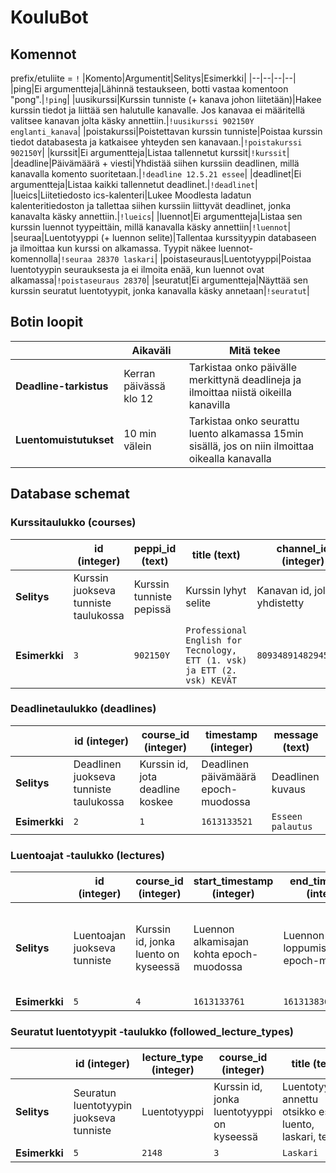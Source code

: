 # KouluBot

## Komennot
prefix/etuliite = `!`
|Komento|Argumentit|Selitys|Esimerkki|
|--|--|--|--|
|ping|Ei argumentteja|Lähinnä testaukseen, botti vastaa komentoon "pong".|`!ping`|
|uusikurssi|Kurssin tunniste (+ kanava johon liitetään)|Hakee kurssin tiedot ja liittää sen halutulle kanavalle. Jos kanavaa ei määritellä valitsee kanavan jolta käsky annettiin.|`!uusikurssi 902150Y englanti_kanava`|
|poistakurssi|Poistettavan kurssin tunniste|Poistaa kurssin tiedot databasesta ja katkaisee yhteyden sen kanavaan.|`!poistakurssi 902150Y`|
|kurssit|Ei argumentteja|Listaa tallennetut kurssit|`!kurssit`|
|deadline|Päivämäärä + viesti|Yhdistää siihen kurssiin deadlinen, millä kanavalla komento suoritetaan.|`!deadline 12.5.21 essee`|
|deadlinet|Ei argumentteja|Listaa kaikki tallennetut deadlinet.|`!deadlinet`|
|lueics|Liitetiedosto ics-kalenteri|Lukee Moodlesta ladatun kalenteritiedoston ja tallettaa siihen kurssiin liittyvät deadlinet, jonka kanavalta käsky annettiin.|`!lueics`|
|luennot|Ei argumentteja|Listaa sen kurssin luennot tyypeittäin, millä kanavalla käsky annettiin|`!luennot`|
|seuraa|Luentotyyppi (+ luennon selite)|Tallentaa kurssityypin databaseen ja ilmoittaa kun kurssi on alkamassa. Tyypit näkee luennot-komennolla|`!seuraa 28370 laskari`|
|poistaseuraus|Luentotyyppi|Poistaa luentotyypin seurauksesta ja ei ilmoita enää, kun luennot ovat alkamassa|`!poistaseuraus 28370`|
|seuratut|Ei argumentteja|Näyttää sen kurssin seuratut luentotyypit, jonka kanavalla käsky annetaan|`!seuratut`|

## Botin loopit
||Aikaväli|Mitä tekee|
|--|--|--|
|__Deadline-tarkistus__|Kerran päivässä klo 12|Tarkistaa onko päivälle merkittynä deadlineja ja ilmoittaa niistä oikeilla kanavilla|
|__Luentomuistutukset__|10 min välein|Tarkistaa onko seurattu luento alkamassa 15min sisällä, jos on niin ilmoittaa oikealla kanavalla|

## Database schemat
### Kurssitaulukko (courses)
||id (integer)|peppi_id (text)|title (text)|channel_id (integer)|
|--|--|--|--|--|
|__Selitys__|Kurssin juokseva tunniste taulukossa|Kurssin tunniste pepissä|Kurssin lyhyt selite|Kanavan id, jolle yhdistetty|
|__Esimerkki__|`3`|`902150Y`|`Professional English for Tecnology, ETT (1. vsk) ja ETT (2. vsk) KEVÄT`|`809348914829459496`|

### Deadlinetaulukko (deadlines)
||id (integer)|course_id (integer)|timestamp (integer)|message (text)|
|--|--|--|--|--|
|__Selitys__|Deadlinen juokseva tunniste taulukossa|Kurssin id, jota deadline koskee|Deadlinen päivämäärä epoch-muodossa|Deadlinen kuvaus|
|__Esimerkki__|`2`|`1`|`1613133521`|`Esseen palautus`|

### Luentoajat -taulukko (lectures)
||id (integer)|course_id (integer)|start_timestamp (integer)|end_timestamp (integer)|location (text)|lecture_type (text)|
|--|--|--|--|--|--|--|
|__Selitys__|Luentoajan juokseva tunniste|Kurssin id, jonka luento on kyseessä|Luennon alkamisajan kohta epoch-muodossa|Luennon loppumisajankohta epoch-muodossa|Luennon sijainti|Luentotyypin id, esim. aina tiistaisin klo 10 alkavilla luennoilla on sama luentotyyppi|
|__Esimerkki__|`5`|`4`|`1613133761`|`1613138365`|`Zoom`|`2148`|

### Seuratut luentotyypit -taulukko (followed_lecture_types)
||id (integer)|lecture_type (integer)|course_id (integer)|title (text)|
|--|--|--|--|--|
|__Selitys__|Seuratun luentotyypin juokseva tunniste|Luentotyyppi|Kurssin id, jonka luentotyyppi on kyseessä|Luentotyypille annettu otsikko esim. luento, laskari, tentti|
|__Esimerkki__|`5`|`2148`|`3`|`Laskari`|

